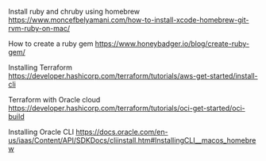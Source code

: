Install ruby and chruby using homebrew
https://www.moncefbelyamani.com/how-to-install-xcode-homebrew-git-rvm-ruby-on-mac/

How to create a ruby gem
https://www.honeybadger.io/blog/create-ruby-gem/

Installing Terraform
https://developer.hashicorp.com/terraform/tutorials/aws-get-started/install-cli

Terraform with Oracle cloud
https://developer.hashicorp.com/terraform/tutorials/oci-get-started/oci-build

Installing Oracle CLI
https://docs.oracle.com/en-us/iaas/Content/API/SDKDocs/cliinstall.htm#InstallingCLI__macos_homebrew


